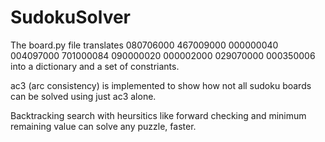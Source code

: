 # SudokuSolver

The board.py file translates 
  080706000
  467009000
  000000040
  004097000
  701000084
  090000020
  000002000
  029070000
  000350006
into a dictionary and a set of constriants.

ac3 (arc consistency) is implemented to show how not all sudoku boards can be solved using just ac3 alone.

Backtracking search with heursitics like forward checking and minimum remaining value can solve any puzzle, faster.
  
